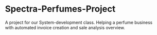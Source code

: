 # Spectra-Perfumes-Project

A project for our System-development class. Helping a perfume business with automated invoice creation and sale analysis overview. 